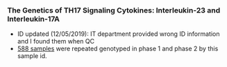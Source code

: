### The Genetics of TH17 Signaling Cytokines: Interleukin-23 and Interleukin-17A

* ID updated (12/05/2019): IT department provided wrong ID information and I found them when QC 
* [588 samples](overlapSample.txt) were repeated genotyped in phase 1 and phase 2 by this sample id. 

